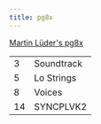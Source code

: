 ```yaml
---
title: pg8x
---
```


[Martin Lüder's pg8x](https://sites.google.com/site/mlvst0/)

<table>
<tr><td>3</td><td>Soundtrack</td></tr>
<tr><td>5</td><td>Lo Strings</td></tr>
<tr><td>8</td><td>Voices</td></tr>
<tr><td>14</td><td>SYNCPLVK2</td></tr>
</table>